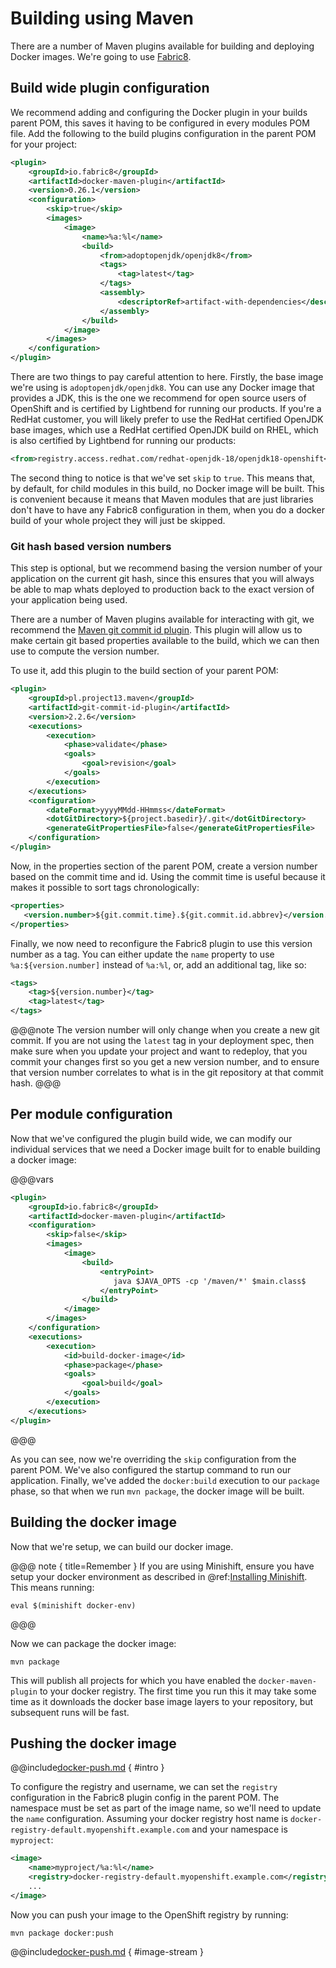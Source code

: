 # Building using Maven

There are a number of Maven plugins available for building and deploying Docker images. We're going to use [Fabric8](https://maven.fabric8.io/).

## Build wide plugin configuration

We recommend adding and configuring the Docker plugin in your builds parent POM, this saves it having to be configured in every modules POM file. Add the following to the build plugins configuration in the parent POM for your project:

```xml
<plugin>
    <groupId>io.fabric8</groupId>
    <artifactId>docker-maven-plugin</artifactId>
    <version>0.26.1</version>
    <configuration>
        <skip>true</skip>
        <images>
            <image>
                <name>%a:%l</name>
                <build>
                    <from>adoptopenjdk/openjdk8</from>
                    <tags>
                        <tag>latest</tag>
                    </tags>
                    <assembly>
                        <descriptorRef>artifact-with-dependencies</descriptorRef>
                    </assembly>
                </build>
            </image>
        </images>
    </configuration>
</plugin>
```

There are two things to pay careful attention to here. Firstly, the base image we're using is `adoptopenjdk/openjdk8`. You can use any Docker image that provides a JDK, this is the one we recommend for open source users of OpenShift and is certified by Lightbend for running our products. If you're a RedHat customer, you will likely prefer to use the RedHat certified OpenJDK base images, which use a RedHat certified OpenJDK build on RHEL, which is also certified by Lightbend for running our products:

```xml
<from>registry.access.redhat.com/redhat-openjdk-18/openjdk18-openshift</from>
```

The second thing to notice is that we've set `skip` to `true`. This means that, by default, for child modules in this build, no Docker image will be built. This is convenient because it means that Maven modules that are just libraries don't have to have any Fabric8 configuration in them, when you do a docker build of your whole project they will just be skipped.

### Git hash based version numbers
    
This step is optional, but we recommend basing the version number of your application on the current git hash, since this ensures that you will always be able to map whats deployed to production back to the exact version of your application being used.

There are a number of Maven plugins available for interacting with git, we recommend the [Maven git commit id plugin](https://github.com/git-commit-id/maven-git-commit-id-plugin). This plugin will allow us to make certain git based properties available to the build, which we can then use to compute the version number.

To use it, add this plugin to the build section of your parent POM:

```xml
<plugin>
    <groupId>pl.project13.maven</groupId>
    <artifactId>git-commit-id-plugin</artifactId>
    <version>2.2.6</version>
    <executions>
        <execution>
            <phase>validate</phase>
            <goals>
                <goal>revision</goal>
            </goals>
        </execution>
    </executions>
    <configuration>
        <dateFormat>yyyyMMdd-HHmmss</dateFormat>
        <dotGitDirectory>${project.basedir}/.git</dotGitDirectory>
        <generateGitPropertiesFile>false</generateGitPropertiesFile>
    </configuration>
</plugin>
```

Now, in the properties section of the parent POM, create a version number based on the commit time and id. Using the commit time is useful because it makes it possible to sort tags chronologically:

```xml
<properties>
   <version.number>${git.commit.time}.${git.commit.id.abbrev}</version.number>
</properties>
```

Finally, we now need to reconfigure the Fabric8 plugin to use this version number as a tag. You can either update the `name` property to use `%a:${version.number]` instead of `%a:%l`, or, add an additional tag, like so:

```xml
<tags>
    <tag>${version.number}</tag>
    <tag>latest</tag>
</tags>
```

@@@note
The version number will only change when you create a new git commit. If you are not using the `latest` tag in your deployment spec, then make sure when you update your project and want to redeploy, that you commit your changes first so you get a new version number, and to ensure that version number correlates to what is in the git repository at that commit hash.
@@@

## Per module configuration

Now that we've configured the plugin build wide, we can modify our individual services that we need a Docker image built for to enable building a docker image:

@@@vars
```xml
<plugin>
    <groupId>io.fabric8</groupId>
    <artifactId>docker-maven-plugin</artifactId>
    <configuration>
        <skip>false</skip>
        <images>
            <image>
                <build>
                    <entryPoint>
                       java $JAVA_OPTS -cp '/maven/*' $main.class$
                    </entryPoint> 
                </build>
            </image>
        </images>
    </configuration>
    <executions>
        <execution>
            <id>build-docker-image</id>
            <phase>package</phase>
            <goals>
                <goal>build</goal>
            </goals>
        </execution>
    </executions>
</plugin>
```
@@@

As you can see, now we're overriding the `skip` configuration from the parent POM. We've also configured the startup command to run our application. Finally, we've added the `docker:build` execution to our `package` phase, so that when we run `mvn package`, the docker image will be built.

## Building the docker image

Now that we're setup, we can build our docker image.

@@@ note { title=Remember }
If you are using Minishift, ensure you have setup your docker environment as described in @ref:[Installing Minishift](../index.md#installing-minishiftshift). This means running:

```
eval $(minishift docker-env)
```
@@@

Now we can package the docker image:

```
mvn package
```

This will publish all projects for which you have enabled the `docker-maven-plugin` to your docker registry. The first time you run this it may take some time as it downloads the docker base image layers to your repository, but subsequent runs will be fast.

## Pushing the docker image

@@include[docker-push.md](docker-push.md) { #intro }

To configure the registry and username, we can set the `registry` configuration in the Fabric8 plugin config in the parent POM. The namespace must be set as part of the image name, so we'll need to update the `name` configuration. Assuming your docker registry host name is `docker-registry-default.myopenshift.example.com` and your namespace is `myproject`:

```xml
<image>
    <name>myproject/%a:%l</name>
    <registry>docker-registry-default.myopenshift.example.com</registry>
    ...
</image>
```

Now you can push your image to the OpenShift registry by running:

```
mvn package docker:push
```

@@include[docker-push.md](docker-push.md) { #image-stream }
